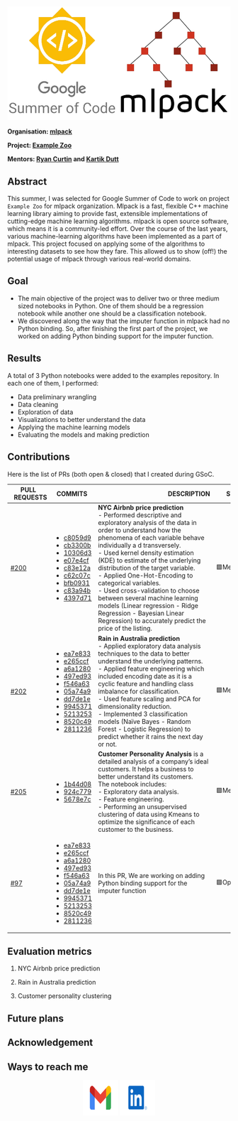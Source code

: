 
![GSoC mlpack image](./gsoc-mlpack.png)

**Organisation: [mlpack](https://github.com/mlpack)**

**Project: [Example Zoo](https://summerofcode.withgoogle.com/programs/2022/projects/1hgAURBM)**

**Mentors: [Ryan Curtin](https://github.com/rcurtin) and [Kartik Dutt](https://github.com/kartikdutt18)**

## Abstract
This summer, I was selected for Google Summer of Code to work on project `Example Zoo` for mlpack organization. Mlpack is a fast, flexible C++ machine learning library aiming to provide fast, extensible implementations of cutting-edge machine learning algorithms. mlpack is open source software, which means it is a community-led effort. 
Over the course of the last years, various machine-learning algorithms have been implemented as a part of mlpack. This project focused on applying some of the algorithms to interesting datasets to see how they fare. This allowed us to show (off!) the potential usage of mlpack through various real-world domains.


## Goal
- The main objective of the project was to deliver two or three medium sized notebooks in Python. One of them should be a regression notebook while another one should be a classification notebook.
- We discovered along the way that the imputer function in mlpack had no Python binding. So, after finishing the first part of the project, we worked on adding Python binding support for the imputer function.


## Results

A total of 3 Python notebooks were added to the examples repository. In each one of them, I performed:
- Data preliminary wrangling
- Data cleaning
- Exploration of data
- Visualizations to better understand the data
- Applying the machine learning models
- Evaluating the models and making prediction

## Contributions 

Here is the list of PRs (both open & closed) that I created during GSoC.

| &nbsp;&nbsp;&nbsp;&nbsp;&nbsp;&nbsp;PULL &nbsp;&nbsp;REQUESTS                         | &nbsp;&nbsp;COMMITS                                                                                                                                                                                                                                                                                                                                                                                                                                                                                                                | &nbsp;&nbsp;&nbsp;&nbsp;&nbsp;&nbsp;&nbsp;&nbsp;&nbsp;&nbsp;&nbsp;&nbsp;&nbsp;&nbsp;&nbsp;&nbsp;&nbsp;&nbsp;&nbsp;&nbsp;&nbsp;&nbsp;&nbsp;&nbsp;&nbsp;&nbsp;&nbsp;&nbsp;&nbsp;&nbsp;&nbsp;&nbsp;&nbsp;&nbsp;&nbsp;&nbsp;&nbsp;&nbsp;&nbsp;&nbsp;&nbsp;&nbsp;DESCRIPTION                                                                                     | &nbsp;&nbsp;&nbsp;&nbsp;&nbsp;&nbsp;STATUS |
|:------------------------------------------------------------------------------------- |:---------------------------------------------------------------------------------------------------------------------------------------------------------------------------------------------------------------------------------------------------------------------------------------------------------------------------------------------------------------------------------------------------------------------------------------------------------------------------------------------------------------------------------- |:----------------------------------------------------------------------------------------------------------------------------------------------------------------------------------------------------------------------------------------------------------------------------------------------------------------------------------------------------------- |:------------------------------------------ |
| [#200](https://github.com/mlpack/examples/pull/200)                                   | <ul> <li> [c8059d9](c8059d93220c4d50d13822e1674eeea5eb105b06) </li> <li> [cb3300b](cb3300b5daee8288b7d0218fa7e11911e1a445e5) </li> <li> [10306d3](10306d357f96e1ae20b513ede7073f25bb6fd2ad) </li> <li> [e07e4cf](e07e4cf94a2cb1e2f7a9443d8799fd91dd62c2f0) </li> <li> [c83e12a](c83e12a7b058b29543833673bfc100d083aa8557) </li> <li> [c62c07c](c62c07cf7988cf88d9d16168308c2997411bb09f) </li> <li> [bfb0931](bfb0931bb6ad10e3e3aa9b53fe5e93ed715169bd) </li> <li> [c83a94b](c83a94b0fd2a37427b34517947775feca5ff3a63) </li> <li> [4397d71](4397d71eca10a9c5a4e22614d5057f29e4a788b1) </li> </ul>                                                                                                                                                                                              | **NYC Airbnb price prediction**<br>- Performed descriptive and exploratory analysis of the data in order to understand how the phenomena of each variable behave individually a	d transversely.<br>   - Used kernel density estimation (KDE) to estimate of the underlying distribution of the target variable.<br> - Applied One-Hot-Encoding to categorical variables.<br> - Used cross-validation to choose between several machine learning models (Linear regression - Ridge Regression - Bayesian Linear Regression) to accurately predict the price of the listing.                                                                    | :purple_square:Merged                      |
| [#202](https://github.com/mlpack/examples/pull/202)                            | <ul> <li> [ea7e833](ea7e833bf67f0ffe967ad179a16628de2f3a1a38) </li> <li> [e265ccf](e265ccfc943ee3bb891522ced071fb59449b1450) </li> <li> [a6a1280](a6a1280eec745071e3b7ed8df9eaa7c29b0a5e5e) </li> <li> [497ed93](497ed932890d3c3a5b83129a54b3f7b4a8092408) </li> <li> [f546a63](f546a632f007d6bec567c04e6680168df5f5bfcf) </li> <li> [05a74a9](05a74a93e874b7090cbea444ed4d8a050281ab3e) </li> <li> [dd7de1e](dd7de1e5f142d45ba108b32b835bfafc366e13d8) </li> <li> [9945371](9945371c1f6f0318ece354bffafe875e847be4d5) </li> <li> [5213253](52132531c6c691c38e4cfb5715402e7dee14e48d) </li> <li> [8520c49](8520c49d2381fc557ab8e642a06374ae99994fcd) </li> <li> [2811236](28112361e002cc2dd17f4911fa846f6692a2e1ab) </li> </ul>                                                                                                                                                                                              | **Rain in Australia prediction**<br>- Applied exploratory data analysis techniques to the data to better understand the underlying patterns. <br>- Applied feature engineering which included encoding date as it is a cyclic feature and handling class imbalance for classification. <br>- Used feature scaling and PCA for dimensionality reduction. <br>- Implemented 3 classification models (Naïve Bayes - Random Forest - Logistic Regression) to predict whether it rains the next day or not. </li> </ul>                                                                                                                                                                                                                       | :purple_square:Merged                      |
| [#205](https://github.com/mlpack/examples/pull/205)                            | <ul> <li> [1b44d08](1b44d08c6e71d4a1f3d95fbab10447faf41bbb3a) </li> <li> [924c779](924c779b50a4b8071a140a9614d4f1357cad1e94) </li> <li> [5678e7c](5678e7c3e86f3e56b35048ae553ed17e7e0c77d3) </li> </ul>                                                                                                                                                                                                                                                                                                                                                                                                                                                          | **Customer Personality Analysis** is a detailed analysis of a company’s ideal customers. It helps a business to better understand its customers. <br>The notebook includes:<br>- Exploratory data analysis. <br>- Feature engineering.<br>- Performing an unsupervised clustering of data using Kmeans to optimize the significance of each customer to the business.<br>                                                                                                                                                                                                                                                            | :purple_square:Merged                      |
| [#97](https://github.com/castor-software/depclean/pull/97)                            | <ul> <li> [ea7e833](ea7e833bf67f0ffe967ad179a16628de2f3a1a38) </li> <li> [e265ccf](e265ccfc943ee3bb891522ced071fb59449b1450) </li> <li> [a6a1280](a6a1280eec745071e3b7ed8df9eaa7c29b0a5e5e) </li> <li> [497ed93](497ed932890d3c3a5b83129a54b3f7b4a8092408) </li> <li> [f546a63](f546a632f007d6bec567c04e6680168df5f5bfcf) </li> <li> [05a74a9](05a74a93e874b7090cbea444ed4d8a050281ab3e) </li> <li> [dd7de1e](dd7de1e5f142d45ba108b32b835bfafc366e13d8) </li> <li> [9945371](9945371c1f6f0318ece354bffafe875e847be4d5) </li> <li> [5213253](52132531c6c691c38e4cfb5715402e7dee14e48d) </li> <li> [8520c49](8520c49d2381fc557ab8e642a06374ae99994fcd) </li> <li> [2811236](28112361e002cc2dd17f4911fa846f6692a2e1ab) </li> </ul>                                                                                                                                                                                              | In this PR, We are working on adding Python binding support for the imputer function                                                                                                                                                                                          | :green_square:Open                      |
## Evaluation metrics
1. NYC Airbnb price prediction


2. Rain in Australia prediction


3. Customer personality clustering
## Future plans 
## Acknowledgement 
## Ways to reach me

<p align="center">
  <a href="mailto:tareknaser360@gmail.com?subject = Hello from your GitHub README&body = Message"><img src="./gmail.svg" height="80px" width="80px" alt="Gmail" ></a>
  <a href="https://www.linkedin.com/in/tareknasser360/"><img src="./linkedIn.svg" height="80px" width="80px" alt="LinkedIn"></a>
</p>

